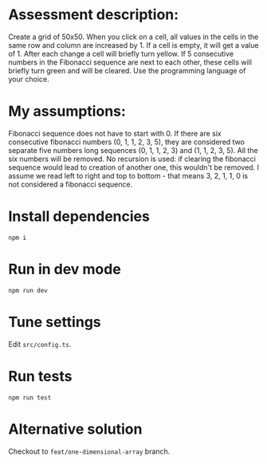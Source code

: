 # Assessment description:

Create a grid of 50x50. When you click on a cell, all values in the cells in the same row and column are increased  by 1. If a cell is empty, it will get a value of 1. After each change a cell will briefly turn yellow. If 5 consecutive numbers in the Fibonacci sequence are next to each other, these cells will briefly turn green and will be cleared. Use the programming language of your choice.

# My assumptions:

Fibonacci sequence does not have to start with 0. If there are six consecutive fibonacci numbers (0, 1, 1, 2, 3, 5), they are considered two separate five numbers long sequences (0, 1, 1, 2, 3) and (1, 1, 2, 3, 5). All the six numbers will be removed. No recursion is used: if clearing the fibonacci sequence would lead to creation of another one, this wouldn't be removed. I assume we read left to right and top to bottom - that means 3, 2, 1, 1, 0 is not considered a fibonacci sequence.

# Install dependencies

`npm i`

# Run in dev mode

`npm run dev`

# Tune settings

Edit `src/config.ts`.

# Run tests

`npm run test`

# Alternative solution

Checkout to `feat/one-dimensional-array` branch.
